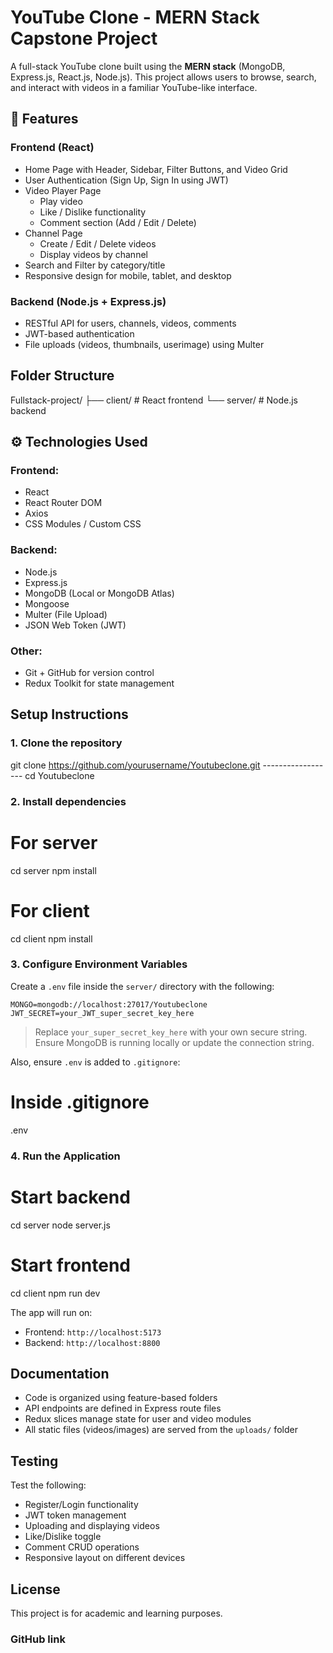 #   YouTube Clone - MERN Stack Capstone Project

A full-stack YouTube clone built using the **MERN stack** (MongoDB, Express.js, React.js, Node.js). This project allows users to browse, search, and interact with videos in a familiar YouTube-like interface.

 

## 🚀 Features

### Frontend (React)

*   Home Page with Header, Sidebar, Filter Buttons, and Video Grid
*   User Authentication (Sign Up, Sign In using JWT)
*   Video Player Page
    * Play video
    * Like / Dislike functionality
    * Comment section (Add / Edit / Delete)
*   Channel Page
    * Create / Edit / Delete videos
    * Display videos by channel
*   Search and Filter by category/title
*   Responsive design for mobile, tablet, and desktop

### Backend (Node.js + Express.js)

*   RESTful API for users, channels, videos, comments
*   JWT-based authentication
*   File uploads (videos, thumbnails, userimage) using Multer

 

##  Folder Structure

 
Fullstack-project/
├── client/               # React frontend
└── server/               # Node.js backend
 

 

## ⚙️ Technologies Used

### Frontend:

* React
* React Router DOM
* Axios
* CSS Modules / Custom CSS

### Backend:

* Node.js
* Express.js
* MongoDB (Local or MongoDB Atlas)
* Mongoose
* Multer (File Upload)
* JSON Web Token (JWT)

### Other:

* Git + GitHub for version control
* Redux Toolkit for state management

 

##  Setup Instructions

### 1. Clone the repository

 
git clone https://github.com/yourusername/Youtubeclone.git ------------------
cd Youtubeclone
 

### 2. Install dependencies

 
# For server
cd server
npm install

# For client
cd client
npm install
 

### 3. Configure Environment Variables

Create a `.env` file inside the `server/` directory with the following:

```env
MONGO=mongodb://localhost:27017/Youtubeclone
JWT_SECRET=your_JWT_super_secret_key_here
```

>  Replace `your_super_secret_key_here` with your own secure string.
> Ensure MongoDB is running locally or update the connection string.

Also, ensure `.env` is added to `.gitignore`:

 
# Inside .gitignore
.env
 

### 4. Run the Application

 
# Start backend
cd server
node server.js

# Start frontend
cd client
npm run dev
 

The app will run on:

* Frontend: `http://localhost:5173`
* Backend: `http://localhost:8800`

 
##   Documentation

* Code is organized using feature-based folders
* API endpoints are defined in Express route files
* Redux slices manage state for user and video modules
* All static files (videos/images) are served from the `uploads/` folder

 

##   Testing

Test the following:

* Register/Login functionality
* JWT token management
* Uploading and displaying videos
* Like/Dislike toggle
* Comment CRUD operations
* Responsive layout on different devices

 
##   License

This project is for academic and learning purposes.


### GitHub link


